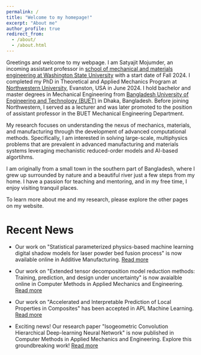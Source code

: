 ```yaml
---
permalink: /
title: "Welcome to my homepage!"
excerpt: "About me"
author_profile: true
redirect_from: 
  - /about/
  - /about.html
---
```

Greetings and welcome to my webpage. I am Satyajit Mojumder, an incoming assistant professor in [school of mechanical and materials engineering at Washington State University](https://mme.wsu.edu) with a start date of Fall 2024. I completed my PhD in Theoretical and Applied Mechanics Program at [Northwestern University](https://www.northwestern.edu/), Evanston, USA in June 2024. I hold bachelor and master degrees in Mechanical Engineering from [Bangladesh University of Engineering and Technology (BUET)](https://www.buet.ac.bd/web/) in Dhaka, Bangladesh. Before joining Northwestern, I served as a lecturer and was later promoted to the position of assistant professor in the BUET Mechanical Engineering Department. 

My research focuses on understanding the nexus of mechanics, materials, and manufacturing through the development of advanced computational methods. Specifically, I am interested in solving large-scale, multiphysics problems that are prevalent in advanced manufacturing and materials systems leveraging mechanistic reduced-order models and AI-based algortihms. 

I am originally from a small town in the southern part of Bangladesh, where I grew up surrounded by nature and a beautiful river just a few steps from my home. I have a passion for teaching and mentoring, and in my free time, I enjoy visiting tranquil places.

To learn more about me and my research, please explore the other pages on my website.

Recent News
======
- Our work on "Statistical parameterized physics-based machine learning digital shadow models for laser powder bed fusion process" is now available online in Additive Manufacturing. [Read more](https://www.sciencedirect.com/science/article/pii/S2214860424002604)
  
- Our work on "Extended tensor decomposition model reduction methods: Training, prediction, and design under uncertainty" is now avaialble online in Computer Methods in Applied Mechanics and Engineering. [Read more](https://authors.elsevier.com/c/1i2M6AQEJ1KyQ)

- Our work on "Accelerated and Interpretable Prediction of Local Properties in Composites" has been accepted in APL Machine Learning. [Read more](https://pubs.aip.org/aip/aml/article/1/3/036112/2911650)

- Exciting news! Our research paper "Isogeometric Convolution Hierarchical Deep-learning Neural Network" is now published in Computer Methods in Applied Mechanics and Engineering. Explore this groundbreaking work! [Read more](https://www.sciencedirect.com/science/article/pii/S0045782523004802)
